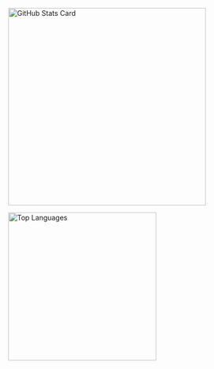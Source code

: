 <p align="left">
  <img src="https://kasroudra-stats-card.onrender.com/user?user=Chillhopper&layout=compact&theme=buefy" alt="GitHub Stats Card" width="400" />
</p>
<p align="left">
  <img src="https://github-readme-stats.vercel.app/api/top-langs/?username=Chillhopper&layout=compact" alt="Top Languages" width="300" />
</p>
